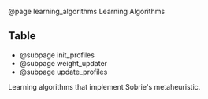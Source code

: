 @page learning_algorithms Learning Algorithms

## Table

* @subpage init_profiles
* @subpage weight_updater
* @subpage update_profiles

Learning algorithms that implement Sobrie's metaheuristic.
